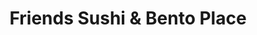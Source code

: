 ---
layout: place
title: "Friends Sushi & Bento Place"
permalink: /missouri/kansas-city/friends-sushi-bento-place.html
stateAbbr: MO
stateName: Missouri
cityName: Kansas City
seo:
  name: "Friends Sushi & Bento Place"
  type: Restaurant
  links: https://friendssushi.menufy.com/
description: "Welcoming outfit offers a range of sushi & hot Japanese cooking, plus lunch specials. Looking for sushi in Kansas City, Missouri? Check out Friends Sushi & B..."
place_id: ChIJ4_0sYSzuwIcRlspiSk9Md3Y
photos:
  - name: >-
      places/ChIJ4_0sYSzuwIcRlspiSk9Md3Y/photos/AeeoHcJGFLivKlxbKsqKtCzks_bJOLT0MbScVSOR5emGsSNk9qEprxVJ_6KQJAxKxVRovZzfq_aCp8hiWUQ9-3FytScocmAAMxDuUi6IiR0pZ7IRLppXwOnDgupguM76DIIo23Rq88rmUahT78oUWUziT9ClyCX5yDb8tMIMgZxOlYvOjl0gbVfT3tmq2YGjkNVelveu0JrQwiF_FMlaQ37u16fiZq3nfv8SWgmpyHELohKX16mep_tL35tROC4RCxxqOzJTbD1ow3i3r1oGvV-4IlXHk_vNi6mPT6vx8DwaCWYCTQ
    widthPx: 2016
    heightPx: 1512
    authorAttributions:
      - displayName: Friends Sushi & Bento Place
        uri: https://maps.google.com/maps/contrib/100796627747898913909
        photoUri: >-
          https://lh3.googleusercontent.com/a-/ALV-UjXR0jPdf36qHdtFqjIMNl4NEX2I0OyOpYt-biXyoj4-qckD3OU=s100-p-k-no-mo
    flagContentUri: >-
      https://www.google.com/local/imagery/report/?cb_client=maps_api_places.places_api&image_key=!1e10!2sAF1QipPlFy3tHv6smD8WQnqxLhamPdy2zB4qXaw6yjFC&hl=en-US
    googleMapsUri: >-
      https://www.google.com/maps/place//data=!3m4!1e2!3m2!1sAF1QipPlFy3tHv6smD8WQnqxLhamPdy2zB4qXaw6yjFC!2e10!4m2!3m1!1s0x87c0ee2c612cfde3:0x76774c4f4a62ca96
  - name: >-
      places/ChIJ4_0sYSzuwIcRlspiSk9Md3Y/photos/AeeoHcLzbdMO_VxsgkYrj7NQskiYe1DPufwhq3zy5yiUJ5Q1jMtfioAXWs4stnbcJuMV2lHW2i88Eb3e0H1QXOHA5XfeOjOzm0mJzkTvjRoh7P72tc0zdLF9Ggk3NLItHOi6RKsiTahu6_IGkmi1-BBEb1RU9lYb380LoGY7PDmkqcW5C1NGwsa6is3xKnMkrNDWLxTvo52AGf0OC5_AEY0kd6Kbo__CotSy-zn7aHu2lv-aY1BFBoFz7rt8eDgU-6SDpcgd1kdNuRM0UmU_lDVJHZG7gT_uEq5oPr3-jPQdqnqumhlOsZj7qI2eyCGZgNPv2p0Q7ucqS7dcf0-f2Cuho9sbchSNSCgYwZYHgGthKiZBLyFlRcI8oISLqnIYrV0GKKlKjr6YKNtonbi_dq2XDZOk_4dEqoZcv_g3iPTnO2grO8Jy
    widthPx: 4000
    heightPx: 2252
    authorAttributions:
      - displayName: geezerfetus
        uri: https://maps.google.com/maps/contrib/118350188382943922878
        photoUri: >-
          https://lh3.googleusercontent.com/a-/ALV-UjViICDbndLD0nxMhE3tGx1KyIe2tWQF2Xk5YrG77h12YC4scA=s100-p-k-no-mo
    flagContentUri: >-
      https://www.google.com/local/imagery/report/?cb_client=maps_api_places.places_api&image_key=!1e10!2sCIHM0ogKEICAgMDw2KGqmgE&hl=en-US
    googleMapsUri: >-
      https://www.google.com/maps/place//data=!3m4!1e2!3m2!1sCIHM0ogKEICAgMDw2KGqmgE!2e10!4m2!3m1!1s0x87c0ee2c612cfde3:0x76774c4f4a62ca96
  - name: >-
      places/ChIJ4_0sYSzuwIcRlspiSk9Md3Y/photos/AeeoHcIMUYw5zfNIZs4_RhK0vgJlBbXNsni-q9-8Mxv7dz1TlLsMSaJBnfNATXJ4iNweunSEbCTmoes0q8SM_K5Zwunm4-wDodTlGgWrq7E_ABDsnbSH6AGgShUEFjwIndNc_XD7rI-z_LFIxdAJxNaSaMpXIOmU4lHvFZ2BqTbjZ2dOD_CPR-oo5jXBTQcb9JnedqXD6FI6DrCWcsFBfChh5FUAg_aRLu6pr67HS6CIunMYm47bB8u32kxPr2oejwbwvNlAWiBP4RpMbFWNhibfTy7l2zjaykDkVvLodT2sFasUpXw2F10WvL2Fe7Oslhc1VndZU2fBUK6Vf6cMrurPhERiDvZEij4sHnzP1IhSpkwtyB0ATYCgidYzXVJNA1hqTS3q8EWc4wxpubHnDRQ3fLTIeu7Y-RY7cQRKbTYKO3g9pQ
    widthPx: 4800
    heightPx: 3614
    authorAttributions:
      - displayName: Preston Rouse
        uri: https://maps.google.com/maps/contrib/107145376286565155091
        photoUri: >-
          https://lh3.googleusercontent.com/a-/ALV-UjVDp4YGXbHoKJwHPH11nSFerD8ddVd1rqyU66NKCp7ggWh_fIkg=s100-p-k-no-mo
    flagContentUri: >-
      https://www.google.com/local/imagery/report/?cb_client=maps_api_places.places_api&image_key=!1e10!2sCIHM0ogKEICAgIDP1vnUQw&hl=en-US
    googleMapsUri: >-
      https://www.google.com/maps/place//data=!3m4!1e2!3m2!1sCIHM0ogKEICAgIDP1vnUQw!2e10!4m2!3m1!1s0x87c0ee2c612cfde3:0x76774c4f4a62ca96
  - name: >-
      places/ChIJ4_0sYSzuwIcRlspiSk9Md3Y/photos/AeeoHcI25ShCGUW9QXNBfP7PMBi9CVQCSAdhjWH1aYTaHzEJ0FWYsa3xQe0qQlsuedS70IHm1Ej_4GUHeXRZMNCNIoNd89yTXtvm2TrO36zSGwF3kgqg0K9-wfJidv4HHK6NnXpF8ebbrXy2vofRZ32X3vCLDExBFit9T_PnfRvlKnnX5VkN6rFV9EE23FnNsUxG3meKQSumtuI6V9_UQs0pyi01sdNaoQVM3Io6kPv9krSXAi5E6-HS0dzOvipddSSlztWtVaCmD9lUhZ-qfofliGwJgOs57csYzoV5UTwu9BzVvfeiYx_gskjQqJJWes7c8lwmGne077_2TKA70VeqApa7VYY4ZjK5erCgXXa6SZVwsd7FskxTCyt4ZvX-lZbwqCrkypzirCJtacprL7EyVAKMZ4Z3PVsoKGQVt3ofuchCOA
    widthPx: 4000
    heightPx: 3000
    authorAttributions:
      - displayName: Brandon Loftus
        uri: https://maps.google.com/maps/contrib/116101958537989969230
        photoUri: >-
          https://lh3.googleusercontent.com/a-/ALV-UjWFVvpg5XScBsUn3fBZvGC-mNHj0i6K4p8vkbI0Pk2uspaFkEJC=s100-p-k-no-mo
    flagContentUri: >-
      https://www.google.com/local/imagery/report/?cb_client=maps_api_places.places_api&image_key=!1e10!2sCIHM0ogKEICAgIDnnNrxXQ&hl=en-US
    googleMapsUri: >-
      https://www.google.com/maps/place//data=!3m4!1e2!3m2!1sCIHM0ogKEICAgIDnnNrxXQ!2e10!4m2!3m1!1s0x87c0ee2c612cfde3:0x76774c4f4a62ca96
  - name: >-
      places/ChIJ4_0sYSzuwIcRlspiSk9Md3Y/photos/AeeoHcJeDpOT5h0A2WI_lfBKHF39sgsvHZWd45uehJWzMEovpEA2J5yabwEIjj8-AEzOFWtxAkE-mI3k_ncfrQjxzjDbloNihsx3XEym15E2Lu8eu66HGVfJ7R7czacnyIxyyZfW0qDLYJQH7GVFINv7NMxTpffwtcvUO-G6iBdQD_1RKwtKaRx1z7S9nP6UFJpd1G2tB_tFnSA2TjTMhiZKAT0KvE-tioTlVlCZRyUx9RIZ354mAs1ksiFdRJvnN3GmOqYjrSveZq2tbEb4T1fnQgDaKxTWPDb4xA_wxubOGnoeQlWC7qLEJFHBYTIieC0heg6GEY0CtaCjuzbYNVjCip5DC22df1U-BCGX7Wg08iYGOiLJrizPpyc-Ba1no2fJdhcWRugf7vV_o1J4QO4rdiKf1ww883IedGnoxHd6W5u-efeP
    widthPx: 4800
    heightPx: 3614
    authorAttributions:
      - displayName: Preston Rouse
        uri: https://maps.google.com/maps/contrib/107145376286565155091
        photoUri: >-
          https://lh3.googleusercontent.com/a-/ALV-UjVDp4YGXbHoKJwHPH11nSFerD8ddVd1rqyU66NKCp7ggWh_fIkg=s100-p-k-no-mo
    flagContentUri: >-
      https://www.google.com/local/imagery/report/?cb_client=maps_api_places.places_api&image_key=!1e10!2sCIHM0ogKEICAgIDP1vnBqAE&hl=en-US
    googleMapsUri: >-
      https://www.google.com/maps/place//data=!3m4!1e2!3m2!1sCIHM0ogKEICAgIDP1vnBqAE!2e10!4m2!3m1!1s0x87c0ee2c612cfde3:0x76774c4f4a62ca96
  - name: >-
      places/ChIJ4_0sYSzuwIcRlspiSk9Md3Y/photos/AeeoHcIqBzgIzPMxyfqKI--S5XxzqrIa2mwouoj79HmX5l1xEBSU8wW4pW-VPldyOKgDLn_DkJ5wbRoLuKipFp-aJjD5JvLtxG06WO6CnzM-aVKe5ACTVBo-YunKMSW8qoDhKBwFnEhstCsUmiBqVWjbDmWWZaH-S43kjuE7TLKu8zfpGN9I0XlefBy7XA5N0LRYvnRk7lCDY29AOSxweFuqZEkxlr9ExF8MTvgIg4icI0nje7jUOPBU5aU8_GJ61AwLS7h1pFfxcK-_8Oe5JHfzHFyPex1aHBTmpbXlO_5n33lbGA
    widthPx: 1512
    heightPx: 1624
    authorAttributions:
      - displayName: Friends Sushi & Bento Place
        uri: https://maps.google.com/maps/contrib/100796627747898913909
        photoUri: >-
          https://lh3.googleusercontent.com/a-/ALV-UjXR0jPdf36qHdtFqjIMNl4NEX2I0OyOpYt-biXyoj4-qckD3OU=s100-p-k-no-mo
    flagContentUri: >-
      https://www.google.com/local/imagery/report/?cb_client=maps_api_places.places_api&image_key=!1e10!2sAF1QipODqly9D0_ymbPWF1T5qDtJA6zXyBBG4zFDjAZ_&hl=en-US
    googleMapsUri: >-
      https://www.google.com/maps/place//data=!3m4!1e2!3m2!1sAF1QipODqly9D0_ymbPWF1T5qDtJA6zXyBBG4zFDjAZ_!2e10!4m2!3m1!1s0x87c0ee2c612cfde3:0x76774c4f4a62ca96
  - name: >-
      places/ChIJ4_0sYSzuwIcRlspiSk9Md3Y/photos/AeeoHcLIP2QEHUbO48rlJou0qJkfgvzS_sv7NLQsTa4WGs2qju31Tja--0m-ENfqgwsGrAl5XcVE1M0PgdccuVDmtse8LRvmPI2ui4JHVuYzOOJaT9fPm6CPzuJIWQpS4PDpFRPSxzA_YNK06iP6AMD75-mDIbvqRNS-jgr3qfCmG3iK4iUYDDB2mvpQKjvz1JItKSR6emimt2y4ZbndcftoYBNeYK6_SLcLNEvtqmJJRJxLf4qXIXcjOc2odPPL2uk68bdQ5Dm9keizrGcLwCyRCuZ6huGBSacFY9pPLtFjXvw9SPFbS4agP5NlA8ivYUGgRciueqG7pkZpsHFKXbi2AUl7Z2h4v6CMdc6sJAJaSzQXjr8_AHfy7D4Ur62FQxgzfwgLRcWipnyExkufSsIDWnsa1Se0S6gTiY07F859LzyEfA
    widthPx: 3000
    heightPx: 4000
    authorAttributions:
      - displayName: Diamond S
        uri: https://maps.google.com/maps/contrib/102948619027767918570
        photoUri: >-
          https://lh3.googleusercontent.com/a-/ALV-UjWfzby5nhRGxgYHSoolqY_tVLnX5WgbiW4wHqwwMz_p2IcXkS0NTA=s100-p-k-no-mo
    flagContentUri: >-
      https://www.google.com/local/imagery/report/?cb_client=maps_api_places.places_api&image_key=!1e10!2sCIHM0ogKEICAgICrzqPLUw&hl=en-US
    googleMapsUri: >-
      https://www.google.com/maps/place//data=!3m4!1e2!3m2!1sCIHM0ogKEICAgICrzqPLUw!2e10!4m2!3m1!1s0x87c0ee2c612cfde3:0x76774c4f4a62ca96
  - name: >-
      places/ChIJ4_0sYSzuwIcRlspiSk9Md3Y/photos/AeeoHcKxhOVzX88CDOQXMmt2KblEtJTz_LFt_6-sms7NClJmLR7ZbKsTsV1Q5IFChs9_yqHhzG0NZd139sN3mjhy54Ztaz7QxLzB2Y62EtPXvydkjTP4cdUcY5fxGE-tfQdNt3llAw7FEKJ8omr7MW1SHov237gOgSh07Uc1sj8zj2GoBstICEryYkiZ8VepJn-R_fRb0plP8_Od_hWnQAB5QqC07dJfDqukWUeOR6GjEHpmNpa0TkRQBVRlCvdmtdeOmhh--mJ9ixlpEaQE9vo8Erl-X21SZTj8ymZXN9L31u2WLhCSuZKy0-E9lCY73qfaWxMvKXIU_dXLvrVOSKIe9mgn8Zrur4-o8lkxFfvxxMRMtUgCXeKeGFFfqm_guPYO28bvALWbyrxv1T7I5N1b0xlnOb8sM3llDTx6zWiKJ6bbCQ
    widthPx: 3000
    heightPx: 4000
    authorAttributions:
      - displayName: Raiven
        uri: https://maps.google.com/maps/contrib/113747654572921811871
        photoUri: >-
          https://lh3.googleusercontent.com/a-/ALV-UjUfTw9lvdSE-BF06ufJgNPBBr7U8p0BGSNgvB3hs1lrNtGHhcVj=s100-p-k-no-mo
    flagContentUri: >-
      https://www.google.com/local/imagery/report/?cb_client=maps_api_places.places_api&image_key=!1e10!2sCIHM0ogKEICAgIDxvpSwHA&hl=en-US
    googleMapsUri: >-
      https://www.google.com/maps/place//data=!3m4!1e2!3m2!1sCIHM0ogKEICAgIDxvpSwHA!2e10!4m2!3m1!1s0x87c0ee2c612cfde3:0x76774c4f4a62ca96
  - name: >-
      places/ChIJ4_0sYSzuwIcRlspiSk9Md3Y/photos/AeeoHcLSk8ONjpcSKmDvcH1EFUs1xemBcgRJYNdAYRzE8UrVbueVkjmYe6KRcoLoDo1U9vuVi3OdcMk1aZpiz1Kao2ge1pl32exrtVWyQ3XRHrlVp_HAntMiqGiRhTyMVPjrZMUAsJ8OLG8-qYIjj5UIhsJ2I9tR15svk17mnvAIQpYoNb_MA8w5VA80GK5CltZ8bLmYmbQpFhMcSkG7A-Q36hjfCaakHPMh0p-t5sf7198ZyJlgL3Yf3nUmaoAMhdIIc9RIRSiFGEMH3pfQx2gK-arK2Uz_ypQ1ew_0jf2k-b7oLzLVeQmkD0kJy8dNcXt6Up495cUoz9Jq0rNk6ue7uxzrY_G3IJD85YJbhlu9_xAp-5l4JhpYzwd-__pqgREe_ZKQjU8nDDDx-hY22PTWBxEcr26KXiC9J0vuVw-C7L98dFZr
    widthPx: 4032
    heightPx: 3024
    authorAttributions:
      - displayName: Tucker Porter
        uri: https://maps.google.com/maps/contrib/106522473480828534342
        photoUri: >-
          https://lh3.googleusercontent.com/a/ACg8ocIRPZPNTaGPNa0RwXe1poUgsFTrzWFilYJsu5-AqBUWHTTxiQ=s100-p-k-no-mo
    flagContentUri: >-
      https://www.google.com/local/imagery/report/?cb_client=maps_api_places.places_api&image_key=!1e10!2sCIHM0ogKEICAgID-nOXdzQE&hl=en-US
    googleMapsUri: >-
      https://www.google.com/maps/place//data=!3m4!1e2!3m2!1sCIHM0ogKEICAgID-nOXdzQE!2e10!4m2!3m1!1s0x87c0ee2c612cfde3:0x76774c4f4a62ca96
  - name: >-
      places/ChIJ4_0sYSzuwIcRlspiSk9Md3Y/photos/AeeoHcItNlaCZ_QAFZlq3E1ayQG9eInuU78v1e0XVJEAElZmmNxQ6GqLmY6lQIhJI2B5ELxG7xa0MfmfixkUZoz44HVGMp7dsl-iOXObNiWfRJ0Q50YCI4MzVzoCvYi02Ff3ySevNZeTRF5B1_FBunuBWp7N6XKfcnsz6ee5qWehoIFLPS5zSvrLGggpjnYK3yeGtMiSAP7DbXzWjlxPnYo6icLk2Bv7Fqwr5Iii9uvaqXyeWPgx_S_qXam9atvL3KvJ47qAsU0TXP7FkiOWvoGnCClUeHJ8ekCmox44dZegPT0wtsUGxxiNqFPuxHJ2l2kZr1gJQp-ZSo9pboNXqcsGopeGsXGAztbGcCzgL9NbgH9LMtTsNgjtZQ1-_CsP3UqOf3GSUWl4UrOJQFXNCUKs-UM8__mavabCxak1gNQMcoqLtg
    widthPx: 3648
    heightPx: 2343
    authorAttributions:
      - displayName: Paul Marshall
        uri: https://maps.google.com/maps/contrib/101691375035004678922
        photoUri: >-
          https://lh3.googleusercontent.com/a-/ALV-UjVl5mdjqtwAu8Do2GereEIX5xNn5NGKeXJ7ku3VcnOQVqXXnk1g=s100-p-k-no-mo
    flagContentUri: >-
      https://www.google.com/local/imagery/report/?cb_client=maps_api_places.places_api&image_key=!1e10!2sCIHM0ogKEICAgICepY2aPw&hl=en-US
    googleMapsUri: >-
      https://www.google.com/maps/place//data=!3m4!1e2!3m2!1sCIHM0ogKEICAgICepY2aPw!2e10!4m2!3m1!1s0x87c0ee2c612cfde3:0x76774c4f4a62ca96
address: 1808 W 39th St, Kansas City, MO 64111, USA
street: 1808 W 39th St
city: Kansas City
state: MO
zip: '64111'
country: USA
neighborhood: Midtown - Westport
latitude: '39.057481'
longitude: '-94.606665'
accessibility_options:
  wheelchairAccessibleRestroom: true
  wheelchairAccessibleSeating: true
business_status: OPERATIONAL
name: Friends Sushi & Bento Place
google_maps_links:
  directionsUri: >-
    https://www.google.com/maps/dir//''/data=!4m7!4m6!1m1!4e2!1m2!1m1!1s0x87c0ee2c612cfde3:0x76774c4f4a62ca96!3e0
  placeUri: https://maps.google.com/?cid=8536375522138180246
  writeAReviewUri: >-
    https://www.google.com/maps/place//data=!4m3!3m2!1s0x87c0ee2c612cfde3:0x76774c4f4a62ca96!12e1
  reviewsUri: >-
    https://www.google.com/maps/place//data=!4m4!3m3!1s0x87c0ee2c612cfde3:0x76774c4f4a62ca96!9m1!1b1
  photosUri: >-
    https://www.google.com/maps/place//data=!4m3!3m2!1s0x87c0ee2c612cfde3:0x76774c4f4a62ca96!10e5
primary_type: Sushi Restaurant
opening_hours:
  regular: null
  current: null
secondary_opening_hours:
  regular:
    weekdayDescriptions: null
    type: null
  current:
    weekdayDescriptions: null
    type: null
phone: (816) 753-6666
price_level: PRICE_LEVEL_MODERATE
price_range: $10 &ndash; $20
rating: '4.6'
rating_count: 879
website: https://friendssushi.menufy.com/
reviews:
  - name: >-
      places/ChIJ4_0sYSzuwIcRlspiSk9Md3Y/reviews/ChZDSUhNMG9nS0VJQ0FnTUR3MktHcWFnEAE
    relativePublishTimeDescription: 3 weeks ago
    rating: 2
    text:
      text: >-
        Not my favorite sushi place. It's honestly hard to pinpoint what was
        wrong. I was rather bummed when the crab in my roll was surimi, but I
        don't remember reading that in the description. I just remembered
        thinking the price of the roll seemed in line with what a real crab meat
        roll would be. The mango on the roll in the picture was crazy thick. The
        filling was not that great either. The texture and taste were almost
        off-putting. The rice of all the rolls seemed severely under seasoned.
        It tasted like it was taken straight from the cooker.

        The fried rice and skewers were fine, but still didn't really impress.

        Taking three kids to a sushi place is expensive and they love sushi. But
        as you can tell in the photos. We didn't finish the food.
      languageCode: en
    originalText:
      text: >-
        Not my favorite sushi place. It's honestly hard to pinpoint what was
        wrong. I was rather bummed when the crab in my roll was surimi, but I
        don't remember reading that in the description. I just remembered
        thinking the price of the roll seemed in line with what a real crab meat
        roll would be. The mango on the roll in the picture was crazy thick. The
        filling was not that great either. The texture and taste were almost
        off-putting. The rice of all the rolls seemed severely under seasoned.
        It tasted like it was taken straight from the cooker.

        The fried rice and skewers were fine, but still didn't really impress.

        Taking three kids to a sushi place is expensive and they love sushi. But
        as you can tell in the photos. We didn't finish the food.
      languageCode: en
    authorAttribution:
      displayName: geezerfetus
      uri: https://www.google.com/maps/contrib/118350188382943922878/reviews
      photoUri: >-
        https://lh3.googleusercontent.com/a-/ALV-UjViICDbndLD0nxMhE3tGx1KyIe2tWQF2Xk5YrG77h12YC4scA=s128-c0x00000000-cc-rp-mo-ba5
    publishTime: '2025-03-23T08:38:01.563761Z'
    flagContentUri: >-
      https://www.google.com/local/review/rap/report?postId=ChZDSUhNMG9nS0VJQ0FnTUR3MktHcWFnEAE&d=17924085&t=1
    googleMapsUri: >-
      https://www.google.com/maps/reviews/data=!4m6!14m5!1m4!2m3!1sChZDSUhNMG9nS0VJQ0FnTUR3MktHcWFnEAE!2m1!1s0x87c0ee2c612cfde3:0x76774c4f4a62ca96
  - name: >-
      places/ChIJ4_0sYSzuwIcRlspiSk9Md3Y/reviews/ChZDSUhNMG9nS0VJQ0FnSUNINWZUQlNREAE
    relativePublishTimeDescription: 7 months ago
    rating: 4
    text:
      text: >-
        Nice sushi spot on 39th street. Had the tempura shrimp roll which was
        very good.  Also ordered Ekko’s noodle soup and it was huge, fresh
        vegetables and noodles and tofu.  Not as much flavor in the broth as I’d
        wish, but good. Tried the Fukimaki roll and it was good.  Don’t care for
        the tempura shrimp

        and veggies.  The coating was not light and crispy but more of a
        breading.  The service was attentive and the place has a cool vibe. 
        Will be back for the rolls, good quality and price.
      languageCode: en
    originalText:
      text: >-
        Nice sushi spot on 39th street. Had the tempura shrimp roll which was
        very good.  Also ordered Ekko’s noodle soup and it was huge, fresh
        vegetables and noodles and tofu.  Not as much flavor in the broth as I’d
        wish, but good. Tried the Fukimaki roll and it was good.  Don’t care for
        the tempura shrimp

        and veggies.  The coating was not light and crispy but more of a
        breading.  The service was attentive and the place has a cool vibe. 
        Will be back for the rolls, good quality and price.
      languageCode: en
    authorAttribution:
      displayName: Pam Baker
      uri: https://www.google.com/maps/contrib/103246979696423116482/reviews
      photoUri: >-
        https://lh3.googleusercontent.com/a-/ALV-UjWQotNTIbmXbGkeXE4mER_y9V37okGUPhoYuHocpxWw7gv5j_3M=s128-c0x00000000-cc-rp-mo-ba4
    publishTime: '2024-09-07T03:04:41.274033Z'
    flagContentUri: >-
      https://www.google.com/local/review/rap/report?postId=ChZDSUhNMG9nS0VJQ0FnSUNINWZUQlNREAE&d=17924085&t=1
    googleMapsUri: >-
      https://www.google.com/maps/reviews/data=!4m6!14m5!1m4!2m3!1sChZDSUhNMG9nS0VJQ0FnSUNINWZUQlNREAE!2m1!1s0x87c0ee2c612cfde3:0x76774c4f4a62ca96
  - name: >-
      places/ChIJ4_0sYSzuwIcRlspiSk9Md3Y/reviews/ChdDSUhNMG9nS0VJQ0FnSUQ3OE5PYzJRRRAB
    relativePublishTimeDescription: 7 months ago
    rating: 5
    text:
      text: >-
        This is a small venue with huge taste. We decided to stop in here from
        the smell in the street. I was literally walking to another location for
        something else and decided to stop in here. We were promptly seated and
        our server gave great suggestions. There were several varieties of Sake
        I wish I tried. The only issue with this spot is the location, because
        parking can be an issue. You may have to park a block away. But if your
        patient the food is worth it! I had the best onion soup ever!
      languageCode: en
    originalText:
      text: >-
        This is a small venue with huge taste. We decided to stop in here from
        the smell in the street. I was literally walking to another location for
        something else and decided to stop in here. We were promptly seated and
        our server gave great suggestions. There were several varieties of Sake
        I wish I tried. The only issue with this spot is the location, because
        parking can be an issue. You may have to park a block away. But if your
        patient the food is worth it! I had the best onion soup ever!
      languageCode: en
    authorAttribution:
      displayName: Tiffany Criss
      uri: https://www.google.com/maps/contrib/104129911554413138954/reviews
      photoUri: >-
        https://lh3.googleusercontent.com/a-/ALV-UjXjnF2212ABuk4LVlTrPwMWi2FWg60oiC31MHXDN0HL6tmmzQDu=s128-c0x00000000-cc-rp-mo-ba4
    publishTime: '2024-08-20T13:35:46.089794Z'
    flagContentUri: >-
      https://www.google.com/local/review/rap/report?postId=ChdDSUhNMG9nS0VJQ0FnSUQ3OE5PYzJRRRAB&d=17924085&t=1
    googleMapsUri: >-
      https://www.google.com/maps/reviews/data=!4m6!14m5!1m4!2m3!1sChdDSUhNMG9nS0VJQ0FnSUQ3OE5PYzJRRRAB!2m1!1s0x87c0ee2c612cfde3:0x76774c4f4a62ca96
  - name: >-
      places/ChIJ4_0sYSzuwIcRlspiSk9Md3Y/reviews/ChZDSUhNMG9nS0VJQ0FnSUNMek5pYlh3EAE
    relativePublishTimeDescription: 9 months ago
    rating: 5
    text:
      text: >-
        Friends sushi was my very first experience trying sushi and I'm so glad
        I did because I love it!


        This is also the place I had my first date with my boyfriend of 7 years.
        We come here every year and have dinner just like the day we met!


        We like fried sushi most of the time because it's just sooo good and
        it's very first time sushi friendly. We ALWAYS get the rock n roll but i
        was adventurous this time and ordered something with jalapeños which I
        cannot tolerate! But I wanted the Depth charge and I was so surprised I
        barely could detect the spice!! I'd order that one again for sure. We
        went the other day and got the oyshii roll it was just as good!! The
        short ribs were a bit chewy, but the Flavor was amazing 👏🏾


        Lovely atmosphere and we always get a cute presentation of sushi!
      languageCode: en
    originalText:
      text: >-
        Friends sushi was my very first experience trying sushi and I'm so glad
        I did because I love it!


        This is also the place I had my first date with my boyfriend of 7 years.
        We come here every year and have dinner just like the day we met!


        We like fried sushi most of the time because it's just sooo good and
        it's very first time sushi friendly. We ALWAYS get the rock n roll but i
        was adventurous this time and ordered something with jalapeños which I
        cannot tolerate! But I wanted the Depth charge and I was so surprised I
        barely could detect the spice!! I'd order that one again for sure. We
        went the other day and got the oyshii roll it was just as good!! The
        short ribs were a bit chewy, but the Flavor was amazing 👏🏾


        Lovely atmosphere and we always get a cute presentation of sushi!
      languageCode: en
    authorAttribution:
      displayName: Diamond S
      uri: https://www.google.com/maps/contrib/102948619027767918570/reviews
      photoUri: >-
        https://lh3.googleusercontent.com/a-/ALV-UjWfzby5nhRGxgYHSoolqY_tVLnX5WgbiW4wHqwwMz_p2IcXkS0NTA=s128-c0x00000000-cc-rp-mo-ba4
    publishTime: '2024-07-07T07:36:16.708113Z'
    flagContentUri: >-
      https://www.google.com/local/review/rap/report?postId=ChZDSUhNMG9nS0VJQ0FnSUNMek5pYlh3EAE&d=17924085&t=1
    googleMapsUri: >-
      https://www.google.com/maps/reviews/data=!4m6!14m5!1m4!2m3!1sChZDSUhNMG9nS0VJQ0FnSUNMek5pYlh3EAE!2m1!1s0x87c0ee2c612cfde3:0x76774c4f4a62ca96
  - name: >-
      places/ChIJ4_0sYSzuwIcRlspiSk9Md3Y/reviews/ChdDSUhNMG9nS0VJQ0FnSUNUN0puVDd3RRAB
    relativePublishTimeDescription: 11 months ago
    rating: 5
    text:
      text: >-
        We really like this restaurant. The food is very good. We've had the
        Rock n Roll, Depth Charge, TNT and the fried rice. All are excellent
        choices! The service is absolutely fantastic. The staff is very
        friendly. Give it a go, you will not be sorry.
      languageCode: en
    originalText:
      text: >-
        We really like this restaurant. The food is very good. We've had the
        Rock n Roll, Depth Charge, TNT and the fried rice. All are excellent
        choices! The service is absolutely fantastic. The staff is very
        friendly. Give it a go, you will not be sorry.
      languageCode: en
    authorAttribution:
      displayName: Anthony Barber
      uri: https://www.google.com/maps/contrib/112550543063460051565/reviews
      photoUri: >-
        https://lh3.googleusercontent.com/a-/ALV-UjWdCzRonD9awHt-p0hIrfXXX2ygq-WhpYJUG-H7Oxn6uGIzw1ho3A=s128-c0x00000000-cc-rp-mo-ba3
    publishTime: '2024-05-12T01:29:35.327382Z'
    flagContentUri: >-
      https://www.google.com/local/review/rap/report?postId=ChdDSUhNMG9nS0VJQ0FnSUNUN0puVDd3RRAB&d=17924085&t=1
    googleMapsUri: >-
      https://www.google.com/maps/reviews/data=!4m6!14m5!1m4!2m3!1sChdDSUhNMG9nS0VJQ0FnSUNUN0puVDd3RRAB!2m1!1s0x87c0ee2c612cfde3:0x76774c4f4a62ca96
parking_options:
  freeStreetParking: true
  valetParking: false
  freeGarageParking: true
payment_options:
  acceptsCreditCards: true
  acceptsDebitCards: true
  acceptsCashOnly: false
  acceptsNfc: true
allow_dogs: null
curbside_pickup: false
delivery: true
dine_in: true
good_for_children: null
good_for_groups: true
good_for_sports: false
live_music: null
menu_for_children: false
outdoor_seating: false
reservable: true
restroom: true
serves_beer: true
serves_breakfast: false
serves_brunch: false
serves_cocktails: false
serves_coffee: null
serves_dinner: true
serves_dessert: true
serves_lunch: true
serves_vegetarian_food: true
serves_wine: true
takeout: true
summary: >-
  Welcoming outfit offers a range of sushi & hot Japanese cooking, plus lunch
  specials.

---